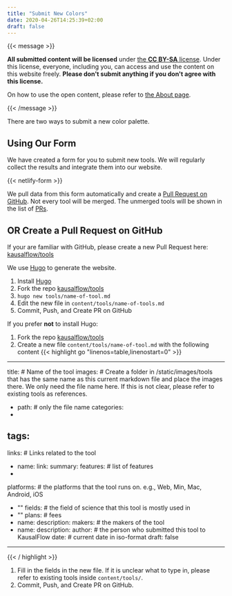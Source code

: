 ```yaml
---
title: "Submit New Colors"
date: 2020-04-26T14:25:39+02:00
draft: false
---
```


{{< message >}}

**All submitted content will be licensed** under [the **CC BY-SA** license](https://creativecommons.org/licenses/by-sa/4.0/). Under this license, everyone, including you, can access and use the content on this website freely. **Please don't submit anything if you don't agree with this license.**

On how to use the open content, please refer to [the About page](/about/).

{{< /message >}}

There are two ways to submit a new color palette.

## Using Our Form

We have created a form for you to submit new tools. We will regularly collect the results and integrate them into our website.

{{< netlify-form >}}

We pull data from this form automatically and create a [Pull Request on GitHub](https://github.com/kausalflow/colorteller/pulls). Not every tool will be merged. The unmerged tools will be shown in the list of [PRs](https://github.com/kausalflow/tools/pulls).


## OR Create a Pull Request on GitHub

If your are familiar with GitHub, please create a new Pull Request here: [kausalflow/tools](https://github.com/kausalflow/tools/pulls)

We use [Hugo](https://gohugo.io/) to generate the website.

1. Install [Hugo](https://gohugo.io/)
2. Fork the repo [kausalflow/tools](https://github.com/kausalflow/tools)
3. `hugo new tools/name-of-tool.md`
4. Edit the new file in `content/tools/name-of-tools.md`
5. Commit, Push, and Create PR on GitHub

If you prefer **not** to install Hugo:

1. Fork the repo [kausalflow/tools](https://github.com/kausalflow/tools)
2. Create a new file `content/tools/name-of-tool.md` with the following content
{{< highlight go "linenos=table,linenostart=0" >}}
---
title: # Name of the tool
images: # Create a folder in /static/images/tools that has the same name as this current markdown file and place the images there. We only need the file name here. If this is not clear, please refer to existing tools as references.
  - path: # only the file name
categories:
  -
tags:
  -
links: # Links related to the tool
  - name:
    link:
summary:
features: # list of features
  -
platforms: # the platforms that the tool runs on. e.g., Web, Min, Mac, Android, iOS
  - ""
fields: # the field of science that this tool is mostly used in
  - ""
plans: # fees
  - name:
    description:
makers: # the makers of the tool
  - name:
    description:
author:      # the person who submitted this tool to KausalFlow
date:   # current date in iso-format
draft: false
---
{{< / highlight >}}
1. Fill in the fields in the new file. If it is unclear what to type in, please refer to existing tools inside `content/tools/`.
2. Commit, Push, and Create PR on GitHub.

